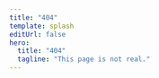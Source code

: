 ```yaml
---
title: "404"
template: splash
editUrl: false
hero:
  title: "404"
  tagline: "This page is not real."
---
```

